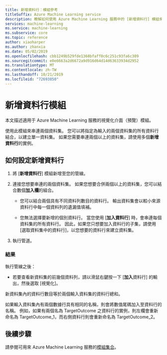 ```yaml
---
title: 新增資料行：模組參考
titleSuffix: Azure Machine Learning service
description: 瞭解如何使用 Azure Machine Learning 服務中的 [新增資料行] 模組來串連兩個資料集。
services: machine-learning
ms.service: machine-learning
ms.subservice: core
ms.topic: reference
author: xiaoharper
ms.author: zhanxia
ms.date: 05/02/2019
ms.openlocfilehash: cbb1249b529fde1368bfaff0c6c251c93fa6c309
ms.sourcegitcommit: e0e6663a2d6672a9d916d64d14d63633934d2952
ms.translationtype: MT
ms.contentlocale: zh-TW
ms.lasthandoff: 10/21/2019
ms.locfileid: "72693850"
---
```

# <a name="add-columns-module"></a>新增資料行模組

本文描述適用于 Azure Machine Learning 服務的視覺化介面（預覽）模組。

使用此模組來串連兩個資料集。 您可以將指定為輸入的兩個資料集的所有資料行結合，以建立單一資料集。 如果您需要串連兩個以上的資料集，請使用多個**新增資料行**的實例。



## <a name="how-to-configure-add-columns"></a>如何設定新增資料行
1. 將 [**新增資料行**] 模組新增至您的管線。

2. 連接您想要串連的兩個資料集。 如果您想要合併兩個以上的資料集，您可以結合數個**加入欄**的組合。

    - 您可以結合兩個具有不同資料列數目的資料行。 輸出資料集會以較小來源資料行中每一個資料列的遺漏值填補。

    - 您無法選擇要新增的個別資料行。 當您使用 [**加入資料行**] 時，會串連每個資料集的所有資料行。 因此，如果您只想要加入資料行的子集，請使用 [選取資料集中的資料行]，以您想要的資料行來建立資料集。

3. 執行管道。

### <a name="results"></a>結果
執行管線之後：

- 若要查看新資料集的前幾個資料列，請以滑鼠右鍵按一下 [**加入**資料行] 的輸出，然後選取 [視覺化]。

新資料集內的資料行數目等於兩個輸入資料集的資料行總和。

如果輸入資料集內有兩個數據行具有相同的名稱，則會將數值尾碼加入至資料行的名稱。 例如，如果有兩個名為 TargetOutcome 之資料行的實例，則左欄會重新命名為 TargetOutcome_1，而右側資料行則會重新命名為 TargetOutcome_2。

## <a name="next-steps"></a>後續步驟

請參閱可用來 Azure Machine Learning 服務的[模組集合](module-reference.md)。 